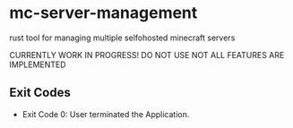 # mc-server-management

rust tool for managing multiple selfohosted minecraft servers

CURRENTLY WORK IN PROGRESS!
DO NOT USE
NOT ALL FEATURES ARE IMPLEMENTED

## Exit Codes

- Exit Code 0: User terminated the Application.
